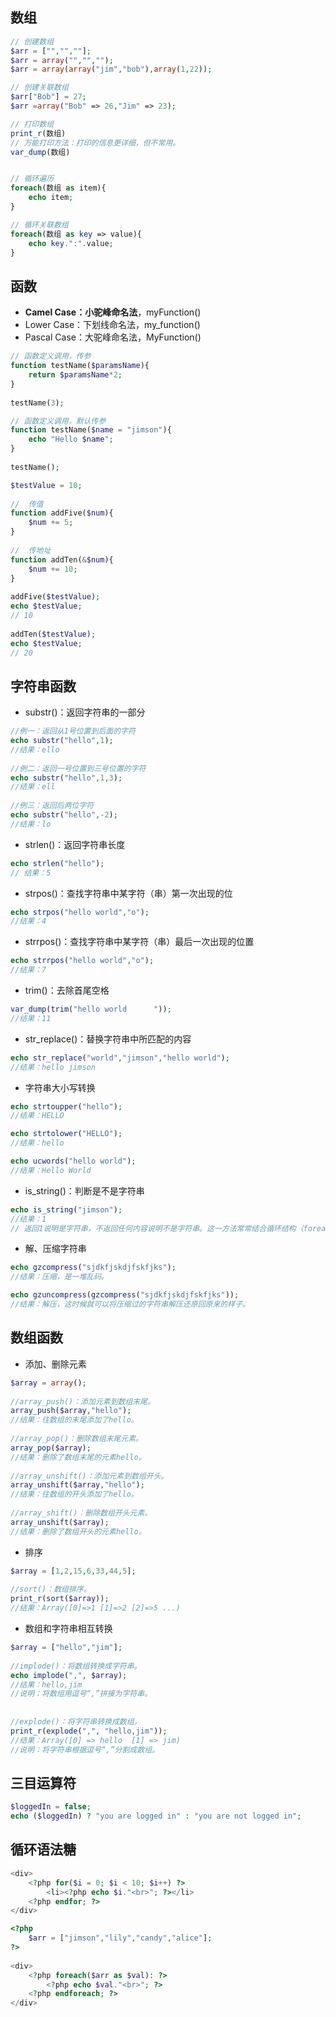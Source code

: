 
## 数组
```php
// 创建数组
$arr = ["","",""];
$arr = array("","","");
$arr = array(array("jim","bob"),array(1,22));

// 创建关联数组
$arr["Bob"] = 27;
$arr =array("Bob" => 26,"Jim" => 23);

// 打印数组
print_r(数组)
// 万能打印方法：打印的信息更详细，但不常用。
var_dump(数组)


// 循环遍历
foreach(数组 as item){
    echo item;
}

// 循环关联数组
foreach(数组 as key => value){
    echo key.":".value;
}
```

## 函数
- **Camel Case：小驼峰命名法**，myFunction()
- Lower Case：下划线命名法，my_function()
- Pascal Case：大驼峰命名法，MyFunction()
```php
// 函数定义调用，传参
function testName($paramsName){
    return $paramsName*2;
}
 
testName(3);
```

```php
// 函数定义调用，默认传参
function testName($name = "jimson"){
    echo "Hello $name";
}
 
testName();

```

```php
$testValue = 10;
 
//  传值
function addFive($num){
    $num += 5;
}
 
//  传地址
function addTen(&$num){
    $num += 10;
}
 
addFive($testValue);
echo $testValue;
// 10
 
addTen($testValue);
echo $testValue;
// 20
```


## 字符串函数

- substr()：返回字符串的一部分
```php
//例一：返回从1号位置到后面的字符
echo substr("hello",1);
//结果：ello
 
//例二：返回一号位置到三号位置的字符
echo substr("hello",1,3);
//结果：ell
 
//例三：返回后两位字符
echo substr("hello",-2);
//结果：lo
```

- strlen()：返回字符串长度
```php
echo strlen("hello");
// 结果：5
```

- strpos()：查找字符串中某字符（串）第一次出现的位
```php
echo strpos("hello world","o");
//结果：4
```

- strrpos()：查找字符串中某字符（串）最后一次出现的位置
```php
echo strrpos("hello world","o");
//结果：7
```

- trim()：去除首尾空格
```php
var_dump(trim("hello world      "));
//结果：11
```

- str_replace()：替换字符串中所匹配的内容
```php
echo str_replace("world","jimson","hello world");
//结果：hello jimson
```

- 字符串大小写转换
```php
echo strtoupper("hello");
//结果：HELLO

echo strtolower("HELLO");
//结果：hello

echo ucwords("hello world");
//结果：Hello World
```

- is_string()：判断是不是字符串
```php
echo is_string("jimson");
//结果：1
// 返回1说明是字符串，不返回任何内容说明不是字符串。这一方法常常结合循环结构（foreach）去过滤数组中的非字符串的值。
```

- 解、压缩字符串
```php
echo gzcompress("sjdkfjskdjfskfjks");
//结果：压缩，是一堆乱码。

echo gzuncompress(gzcompress("sjdkfjskdjfskfjks"));
//结果：解压，这时候就可以将压缩过的字符串解压还原回原来的样子。
```


## 数组函数

- 添加、删除元素
```php
$array = array();
 
//array_push()：添加元素到数组末尾。
array_push($array,"hello");
//结果：往数组的末尾添加了hello。
 
//array_pop()：删除数组末尾元素。
array_pop($array);
//结果：删除了数组末尾的元素hello。
 
//array_unshift()：添加元素到数组开头。
array_unshift($array,"hello");
//结果：往数组的开头添加了hello。
 
//array_shift()：删除数组开头元素。
array_unshift($array);
//结果：删除了数组开头的元素hello。
```


- 排序
```php
$array = [1,2,15,6,33,44,5];
 
//sort()：数组排序。
print_r(sort($array));
//结果：Array([0]=>1 [1]=>2 [2]=>5 ...)
```


- 数组和字符串相互转换
```php
$array = ["hello","jim"];
 
//implode()：将数组转换成字符串。
echo implode(",", $array);
//结果：hello,jim
//说明：将数组用逗号“,”拼接为字符串。
 
 
//explode()：将字符串转换成数组。
print_r(explode(",", "hello,jim"));
//结果：Array([0] => hello  [1] => jim)
//说明：将字符串根据逗号“,”分割成数组。
```


## 三目运算符
```php
$loggedIn = false;
echo ($loggedIn) ? "you are logged in" : "you are not logged in";
```


## 循环语法糖
```php
<div>
    <?php for($i = 0; $i < 10; $i++) ?>
        <li><?php echo $i."<br>"; ?></li>
    <?php endfor; ?>
</div>
```

```php
<?php
    $arr = ["jimson","lily","candy","alice"];
?>
 
<div>
    <?php foreach($arr as $val): ?>
        <?php echo $val."<br>"; ?>
    <?php endforeach; ?>
</div>
```


